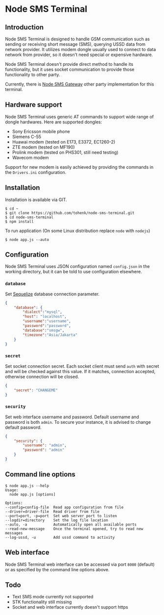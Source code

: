 # Node SMS Terminal

## Introduction

Node SMS Terminal is designed to handle GSM communication such as sending or
receiving short message (SMS), querying USSD data from network provider. It
utilizes modem dongle usually used to connect to data network from provider,
so it doesn't need special or expensive hardware.

Node SMS Terminal doesn't provide direct method to handle its functionality,
but it uses socket communication to provide those functionality to other party.

Currently, there is [Node SMS Gateway](https://github.com/tohenk/node-sms-gateway)
other party implementation for this terminal.

## Hardware support

Node SMS Terminal uses generic AT commands to support wide range of dongle
hardwares. Here are supported dongles:
- Sony Ericsson mobile phone
- Siemens C-55
- Huawai modem (tested on E173, E3372, EC1260-2)
- ZTE modem (tested on MF190)
- Prolink modem (tested on PHS301, still need testing)
- Wavecom modem

Support for new modem is easily achieved by providing the commands in the
`Drivers.ini` configuration.

## Installation

Installation is available via GIT.

```
$ cd ~
$ git clone https://github.com/tohenk/node-sms-terminal.git
$ cd node-sms-terminal
$ npm install
```

To run application (On some Linux distribution replace `node` with `nodejs`)

```
$ node app.js --auto
```

## Configuration

Node SMS Terminal uses JSON configuration named `config.json` in the working
directory, but it can be told to use configuration elsewhere.

### `database`

Set [Sequelize](http://docs.sequelizejs.com/) database connection parameter.

```json
{
    "database": {
        "dialect":"mysql",
        "host": "localhost",
        "username":"username",
        "password":"password",
        "database":"smsgw",
        "timezone":"Asia/Jakarta"
    }
}
```

### `secret`

Set socket connection secret. Each socket client must send `auth` with secret
and will be checked against this value. If it matches, connection accepted,
otherwise connection will be closed.

```json
{
    "secret": "CHANGEME"
}
```

### `security`

Set web interface username and password. Default username and password is both
`admin`. To secure your instance, it is advised to change default password.

```json
{
    "security": {
        "username": "admin",
        "password": "admin"
    }
}
```

## Command line options

```
$ node app.js --help
Usage:
  node app.js [options]

Options:
--config=config-file  Read app configuration from file
--driver=driver-file  Read driver from file
--port=port, -p=port  Set web server port to listen
--logdir=directory    Set the log file location
--auto, -a            Automatically open all available ports
--read-new-message    Once the terminal opened, try to read new messages
--log-ussd, -u        Add ussd command to activity
```

## Web interface

Node SMS Terminal web interface can be accessed via port `8000` (default) or as
specified by the command line options above.

## Todo

- Text SMS mode currently not supported
- STK functionality still missing
- Socket and web interface currently doesn't support https